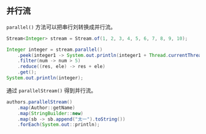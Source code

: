 ## 并行流

`parallel()` 方法可以把串行刘转换成并行流。

```java
Stream<Integer> stream = Stream.of(1, 2, 3, 4, 5, 6, 7, 8, 9, 10);

Integer integer = stream.parallel()
    .peek(integer1 -> System.out.println(integer1 + Thread.currentThread().getName()))
    .filter(num -> num > 5)
    .reduce((res, ele) -> res + ele)
    .get();
System.out.println(integer);
```

通过 `parallelStream()` 得到并行流。

```java
authors.parallelStream()
    .map(Author::getName)
    .map(StringBuilder::new)
    .map(sb -> sb.append("太一").toString())
    .forEach(System.out::println);
```

